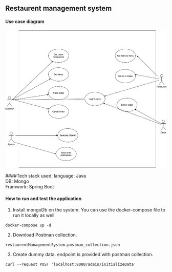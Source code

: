 ## Restaurent management system 

#### Use case diagram
![use case diagram](https://github.com/bipinkumar650/foodordering/blob/master/restaurentManagement.png)

####Tech stack used:
language: Java  
DB: Mongo  
Framwork: Spring Boot  

#### How to run and test the application
1. Install mongoDb on the system. You can use the docker-compose file to run it locally as well  
```
docker-compose up -d
```
2. Download Postman collection.
```
restaurentManagementSystem.postman_collection.json
```
3. Create dummy data. endpoint is provided with postman collection.
```
curl --request POST 'localhost:8080/admin/initializeData'
```
